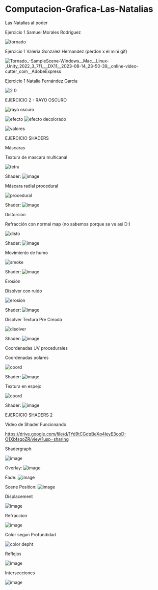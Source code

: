 # Computacion-Grafica-Las-Natalias
Las Natalias al poder

Ejercicio 1 Samuel Morales Rodriguez

![tornado](https://github.com/Samemr2/Computacion-Grafica-Las-Natalias/assets/97973479/1d6f7b91-f5e9-4ee5-be36-1716b6786c83)

Ejercicio 1 Valeria Gonzalez Hernandez (perdon x el mini gif)


![Tornado_-_SampleScene_-_Windows__Mac__Linux_-_Unity_2022_3_7f1___DX11__2023-08-14_23-50-39__online-video-cutter_com__AdobeExpress](https://github.com/Samemr2/Computacion-Grafica-Las-Natalias/assets/79373892/f586f1d0-3b8c-4728-b9c1-2e3f6dfc8861)

Ejercicio 1 Natalia Fernández García

![2 0](https://github.com/Samemr2/Computacion-Grafica-Las-Natalias/assets/109627849/eb9ceded-8071-4c66-847c-4d0084ade971)


EJERCICIO 2 - RAYO OSCURO

![rayo oscuro](https://github.com/Samemr2/Computacion-Grafica-Las-Natalias/assets/97973479/73328f08-99fe-45a2-8160-fd16be8c008d)

![efecto](https://github.com/Samemr2/Computacion-Grafica-Las-Natalias/assets/97973479/2a47126c-a882-463b-b6d8-fc192c260a14)
![efecto decolorado](https://github.com/Samemr2/Computacion-Grafica-Las-Natalias/assets/97973479/ae9efc83-d5c5-4c69-b5a2-e75fcac4b01b)

![valores](https://github.com/Samemr2/Computacion-Grafica-Las-Natalias/assets/97973479/6e68579a-7cfe-4517-b6e1-63006d8b0525)

EJERCICIO SHADERS

Máscaras

Textura de mascara multicanal

![tetra](https://github.com/Samemr2/Computacion-Grafica-Las-Natalias/assets/97973479/ae916e22-740a-4875-a6cc-ae3bf72ecd2d)

Shader:
![image](https://github.com/Samemr2/Computacion-Grafica-Las-Natalias/assets/97973479/3b45f7fc-66cd-4c89-9760-ab3b84ff1f6e)

Máscara radial procedural

![procedural](https://github.com/Samemr2/Computacion-Grafica-Las-Natalias/assets/97973479/ff1a82fd-db57-48c2-879f-55e4a984b2ea)

Shader:
![image](https://github.com/Samemr2/Computacion-Grafica-Las-Natalias/assets/97973479/7775349a-2f90-4551-9925-1ca83abaa055)

Distorsión

Refracción con normal map (no sabemos porque se ve asi D:)

![disto](https://github.com/Samemr2/Computacion-Grafica-Las-Natalias/assets/97973479/f8956dde-d6f6-4937-ae2a-b9bb5578fc36)

Shader:
![image](https://github.com/Samemr2/Computacion-Grafica-Las-Natalias/assets/97973479/3b338454-445e-435e-bf44-17a5c168c948)

Movimiento de humo

![smoke](https://github.com/Samemr2/Computacion-Grafica-Las-Natalias/assets/97973479/c75dded6-4919-4282-9e84-92d7f92e1d3e)

Shader:
![image](https://github.com/Samemr2/Computacion-Grafica-Las-Natalias/assets/97973479/800e147d-de6e-4a2e-bd7b-4a88add1f8d4)

Erosión

Disolver con ruido

![erosion](https://github.com/Samemr2/Computacion-Grafica-Las-Natalias/assets/97973479/fe302e89-7bbc-4bad-93b6-0a8ac41b1a6b)

Shader:
![image](https://github.com/Samemr2/Computacion-Grafica-Las-Natalias/assets/97973479/bc15e30c-226d-4fc2-b8cd-9c2a7df73ee6)

Disolver Textura Pre Creada

![disolver](https://github.com/Samemr2/Computacion-Grafica-Las-Natalias/assets/97973479/3fc887cf-cd9a-4ad1-954a-e4bb80494d7f)

Shader:
![image](https://github.com/Samemr2/Computacion-Grafica-Las-Natalias/assets/97973479/4ab89780-7dcf-4562-8724-d652d5868b10)

Coordenadas UV procedurales

Coordenadas polares

![coord](https://github.com/Samemr2/Computacion-Grafica-Las-Natalias/assets/97973479/33f94623-2ef8-45a2-8ced-54723cb677a6)

Shader:
![image](https://github.com/Samemr2/Computacion-Grafica-Las-Natalias/assets/97973479/613864fc-9253-4d1d-b23b-d23352637bd8)

Textura en espejo

![coord](https://github.com/Samemr2/Computacion-Grafica-Las-Natalias/assets/97973479/5d944848-ea25-4068-9958-aff6a46a0061)

Shader: 
![image](https://github.com/Samemr2/Computacion-Grafica-Las-Natalias/assets/97973479/5c51b9b6-fd31-4946-898f-c55a7063546b)


EJERCICIO SHADERS 2

Video de Shader Funcionando

https://drive.google.com/file/d/1Yd9tCGdpBeXp4IeyE3ooD-O1XbfsqoZR/view?usp=sharing

Shadergraph

![image](https://github.com/Samemr2/Computacion-Grafica-Las-Natalias/assets/97973479/f26ac5d6-78c2-4e2e-8996-38bf6aa7c419)

Overlay:
![image](https://github.com/Samemr2/Computacion-Grafica-Las-Natalias/assets/97973479/f61f7e2e-d7b1-46f5-a36a-fae943d163e1)

Fade:
![image](https://github.com/Samemr2/Computacion-Grafica-Las-Natalias/assets/97973479/c2b51d8e-f788-4cd3-bbe1-47d76d0ea977)

Scene Position:
![image](https://github.com/Samemr2/Computacion-Grafica-Las-Natalias/assets/97973479/638a4ca8-e549-416a-baa8-7b72f7478cc5)


Displacement

![image](https://github.com/Samemr2/Computacion-Grafica-Las-Natalias/assets/97973479/db1396ba-b00d-4171-8bdb-7e7677f0a824)

Refraccion

![image](https://github.com/Samemr2/Computacion-Grafica-Las-Natalias/assets/97973479/43ac8e16-38d7-4e8c-ae23-7e88f90f40f1)

Color segun Profundidad

![color depht](https://github.com/Samemr2/Computacion-Grafica-Las-Natalias/assets/97973479/d45f721c-6955-41dc-873d-1fa0d74acf82)

Reflejos

![image](https://github.com/Samemr2/Computacion-Grafica-Las-Natalias/assets/97973479/1a8ae4dc-921d-4988-a8bf-7f2ae229f82d)

Intersecciones 

![image](https://github.com/Samemr2/Computacion-Grafica-Las-Natalias/assets/97973479/97f09c61-026e-4626-83a4-bece64d4726a)







